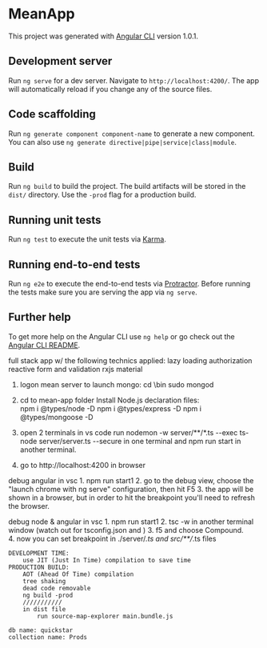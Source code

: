 # MeanApp

This project was generated with [Angular CLI](https://github.com/angular/angular-cli) version 1.0.1.

## Development server

Run `ng serve` for a dev server. Navigate to `http://localhost:4200/`. The app will automatically reload if you change any of the source files.

## Code scaffolding

Run `ng generate component component-name` to generate a new component. You can also use `ng generate directive|pipe|service|class|module`.

## Build

Run `ng build` to build the project. The build artifacts will be stored in the `dist/` directory. Use the `-prod` flag for a production build.

## Running unit tests

Run `ng test` to execute the unit tests via [Karma](https://karma-runner.github.io).

## Running end-to-end tests

Run `ng e2e` to execute the end-to-end tests via [Protractor](http://www.protractortest.org/).
Before running the tests make sure you are serving the app via `ng serve`.

## Further help

To get more help on the Angular CLI use `ng help` or go check out the [Angular CLI README](https://github.com/angular/angular-cli/blob/master/README.md).

full stack app w/ the following technics applied:
    lazy loading
    authorization
    reactive form and validation
    rxjs
    material

1. logon mean server to launch mongo:
    cd \bin
    sudo mongod
2. cd to mean-app folder
    Install Node.js declaration files:    
        npm i @types/node -D
        npm i @types/express -D
        npm i @types/mongoose -D

3. open 2 terminals in vs code
    run nodemon -w server/**/*.ts --exec ts-node server/server.ts --secure in one terminal
    and npm run start in another terminal.
4. go to http://localhost:4200 in browser

debug angular in vsc
    1. npm run start1
    2. go to the debug view, choose the "launch chrome with ng serve" configuration, then hit F5
    3. the app will be shown in a browser, but in order to hit the breakpoint you'll need to       refresh the browser.

debug node & angular in vsc
    1. npm run start1 
    2. tsc -w in another terminal window (watch out for tsconfig.json and )
    3. f5 and choose Compound.    
    4. now you can set breakpoint in ./server/*.ts and src/**/*.ts files

    DEVELOPMENT TIME:
        use JIT (Just In Time) compilation to save time
    PRODUCTION BUILD:
        AOT (Ahead Of Time) compilation
        tree shaking
        dead code removable
        ng build -prod
        ///////////
        in dist file
            run source-map-explorer main.bundle.js   

    db name: quickstar
    collection name: Prods
    
